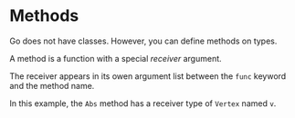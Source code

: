 # Methods

Go does not have classes. However, you can define methods on types.

A method is a function with a special _receiver_ argument.

The receiver appears in its owen argument list between the `func` keyword and the method name.

In this example, the `Abs` method has a receiver type of `Vertex` named `v`.
